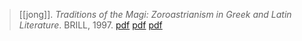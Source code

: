 > [[jong]]. *Traditions of the Magi: Zoroastrianism in Greek and Latin Literature*. BRILL, 1997. [pdf](https://archive.org/details/TraditionsOfTheMagiZoroastrianismInGreekAndLatinLiterature) [pdf](https://archive.org/stream/TraditionsOfTheMagiZoroastrianismInGreekAndLatinLiterature/ebooksclub.org--Traditions-of-the-Magi--Zoroastrianism-in-Greek-and-Latin-Literature--Religions-in-the-Graeco-Roman-World-113--djvu.txt) [pdf](a/a-jong1997.pdf)